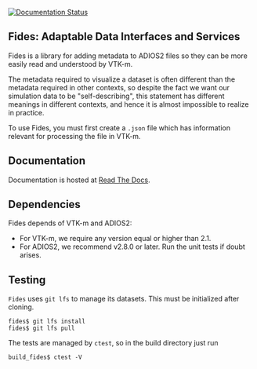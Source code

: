 [![Documentation Status](https://readthedocs.org/projects/fides/badge/?version=latest)](https://fides.readthedocs.io/en/latest/?badge=latest)

## Fides: Adaptable Data Interfaces and Services

Fides is a library for adding metadata to ADIOS2 files so they can be more easily read and understood by VTK-m.

The metadata required to visualize a dataset is often different than the metadata required in other contexts, so despite the fact we want our simulation data to be "self-describing", this statement has different meanings in different contexts, and hence it is almost impossible to realize in practice.

To use Fides, you must first create a `.json` file which has information relevant for processing the file in VTK-m.

## Documentation

Documentation is hosted at [Read The Docs](https://fides.readthedocs.io/en/latest/?badge=latest).

## Dependencies

Fides depends of VTK-m and ADIOS2:

- For VTK-m, we require any version equal or higher than 2.1.
- For ADIOS2, we recommend v2.8.0 or later. Run the unit tests if doubt arises.

## Testing

`Fides` uses `git lfs` to manage its datasets.
This must be initialized after cloning.

```
fides$ git lfs install
fides$ git lfs pull
```

The tests are managed by `ctest`, so in the build directory just run

```
build_fides$ ctest -V
```
